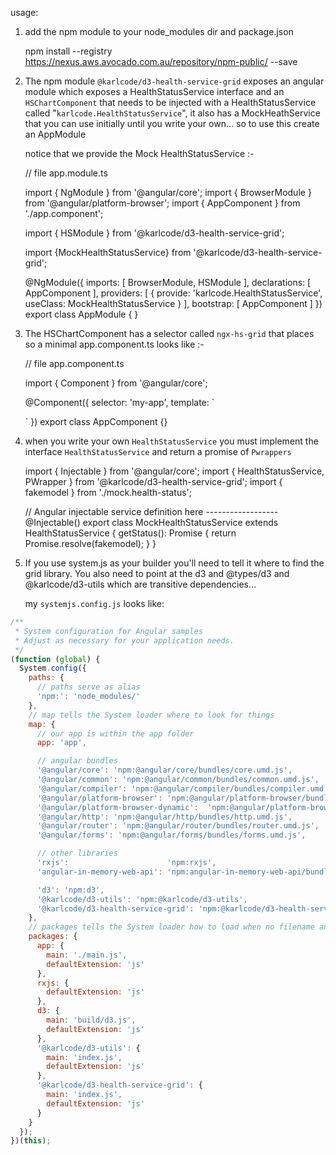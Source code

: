 usage:

1. add the npm module to your node_modules dir and package.json

    npm install --registry https://nexus.aws.avocado.com.au/repository/npm-public/ --save

2. The npm module `@karlcode/d3-health-service-grid` exposes an angular module which exposes a HealthStatusService interface
   and an `HSChartComponent` that needs to be injected with a HealthStatusService called "`karlcode.HealthStatusService`",
   it also has a MockHeathService that you can use initially until you write your own... so to use this create an AppModule
   
   notice that we provide the Mock HealthStatusService :- 

    // file app.module.ts

    import { NgModule }      from '@angular/core';
    import { BrowserModule } from '@angular/platform-browser';
    import { AppComponent } from './app.component';

    import { HSModule } from '@karlcode/d3-health-service-grid';

    import {MockHealthStatusService} from '@karlcode/d3-health-service-grid';

    @NgModule({
      imports:      [ BrowserModule, HSModule ],
      declarations: [ AppComponent ],
      providers: [ { provide: 'karlcode.HealthStatusService', useClass: MockHealthStatusService } ],
      bootstrap:    [ AppComponent ]
    })
    export class AppModule { }

3. The HSChartComponent has a selector called `ngx-hs-grid` that places so a minimal app.component.ts looks like :- 

    // file app.component.ts

    import { Component } from '@angular/core';

    @Component({
      selector: 'my-app',
      template: `
    <div style="width: 45%;">
      <ngx-hs-grid></ngx-hs-grid>
    </div>
      `
    })
    export class AppComponent {}

4. when you write your own `HealthStatusService` you must implement the interface `HealthStatusService` and return a promise of `Pwrappers`

    import { Injectable } from '@angular/core';
    import { HealthStatusService, PWrapper } from '@karlcode/d3-health-service-grid';
    import { fakemodel } from './mock.health-status';

    // Angular injectable service definition here ------------------
    @Injectable()
    export class MockHealthStatusService extends HealthStatusService {
      getStatus(): Promise<PWrapper> {
        return Promise.resolve(fakemodel);
      }
    }

5. If you use system.js as your builder you'll need to tell it where to find the grid library.
   You also need to point at the d3 and @types/d3 and @karlcode/d3-utils which are transitive dependencies...

   my `systemjs.config.js` looks like:

```Javascript
/**
 * System configuration for Angular samples
 * Adjust as necessary for your application needs.
 */
(function (global) {
  System.config({
    paths: {
      // paths serve as alias
      'npm:': 'node_modules/'
    },
    // map tells the System loader where to look for things
    map: {
      // our app is within the app folder
      app: 'app',

      // angular bundles
      '@angular/core': 'npm:@angular/core/bundles/core.umd.js',
      '@angular/common': 'npm:@angular/common/bundles/common.umd.js',
      '@angular/compiler': 'npm:@angular/compiler/bundles/compiler.umd.js',
      '@angular/platform-browser': 'npm:@angular/platform-browser/bundles/platform-browser.umd.js',
      '@angular/platform-browser-dynamic':  'npm:@angular/platform-browser-dynamic/bundles/platform-browser-dynamic.umd.js',
      '@angular/http': 'npm:@angular/http/bundles/http.umd.js',
      '@angular/router': 'npm:@angular/router/bundles/router.umd.js',
      '@angular/forms': 'npm:@angular/forms/bundles/forms.umd.js',

      // other libraries
      'rxjs':                      'npm:rxjs',
      'angular-in-memory-web-api': 'npm:angular-in-memory-web-api/bundles/in-memory-web-api.umd.js',

      'd3': 'npm:d3',
      '@karlcode/d3-utils': 'npm:@karlcode/d3-utils',
      '@karlcode/d3-health-service-grid': 'npm:@karlcode/d3-health-service-grid'
    },
    // packages tells the System loader how to load when no filename and/or no extension
    packages: {
      app: {
        main: './main.js',
        defaultExtension: 'js'
      },
      rxjs: {
        defaultExtension: 'js'
      },
      d3: {
        main: 'build/d3.js',
        defaultExtension: 'js'
      },
      '@karlcode/d3-utils': {
        main: 'index.js',
        defaultExtension: 'js'
      },
      '@karlcode/d3-health-service-grid': {
        main: 'index.js',
        defaultExtension: 'js'
      }
    }
  });
})(this);
```